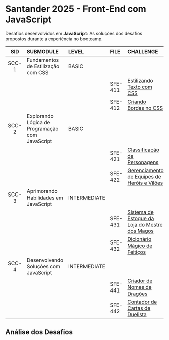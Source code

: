 # Santander 2025 - Front-End com JavaScript

Desafios desenvolvidos em **JavaScript**: As soluções dos desafios propostos durante a experiência no bootcamp.

|SID    |SUBMODULE                                        |LEVEL         |FILE     | CHALLENGE                                        | CHECK              |
|:----: |:----                                            | :----        | :----   | :----                                            | :----:             |
|SCC-1	|Fundamentos de Estilização com CSS               | BASIC        |         |                                                  |                    |
|  	    |                                                 |              | SFE-411 |[Estilizando Texto com CSS]()                     | :white_check_mark: |
|  	    |                                                 |              | SFE-412 |[Criando Bordas no CSS]()                         | :white_check_mark: |
|SCC-2	|Explorando Lógica de Programação com JavaScript  | BASIC        |         |                                                  |                    |
|  	    |                                                 |              | SFE-421 |[Classificação de Personagens]()                  | :white_check_mark: |
|  	    |                                                 |              | SFE-422 |[Gerenciamento de Equipes de Heróis e Vilões]()   | :white_check_mark: |
|SCC-3	|Aprimorando Habilidades em JavaScript            | INTERMEDIATE |         |                                                  |                    |
|  	    |                                                 |              | SFE-431 |[Sistema de Estoque da Loja do Mestre dos Magos]()| :white_check_mark: |
|  	    |                                                 |              | SFE-432 |[Dicionário Mágico de Feitiços]()                 | :white_check_mark: |
|SCC-4	|Desenvolvendo Soluções com JavaScript            | INTERMEDIATE |         |                                                  |                    |
|  	    |                                                 |              | SFE-441 |[Criador de Nomes de Dragões]()                   | :white_check_mark: |
|  	    |                                                 |              | SFE-442 |[Contador de Cartas de Duelista]()                | :white_check_mark: |

## Análise dos Desafios


